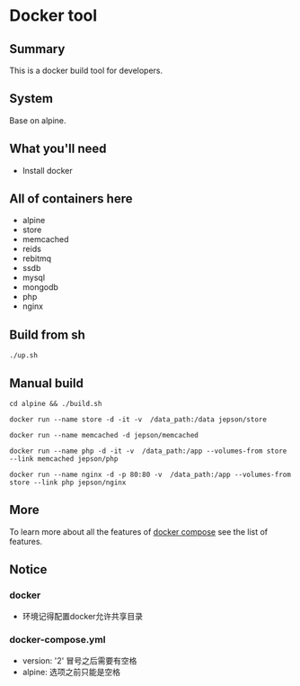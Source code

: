 # Docker tool

## Summary
This is a docker build tool for developers.

## System
Base on alpine.

## What you'll need
- Install docker

## All of containers here
- alpine
- store
- memcached
- reids
- rebitmq
- ssdb
- mysql
- mongodb
- php
- nginx

## Build from sh

```
./up.sh
```

## Manual build

```
cd alpine && ./build.sh
```

```
docker run --name store -d -it -v  /data_path:/data jepson/store

docker run --name memcached -d jepson/memcached

docker run --name php -d -it -v  /data_path:/app --volumes-from store --link memcached jepson/php

docker run --name nginx -d -p 80:80 -v  /data_path:/app --volumes-from store --link php jepson/nginx
```

## More
To learn more about all the features of [docker compose](https://docs.docker.com/compose/compose-file/) see the list of features.

## Notice

### docker
- 环境记得配置docker允许共享目录

### docker-compose.yml

- version: '2' 冒号之后需要有空格
-  alpine: 选项之前只能是空格
